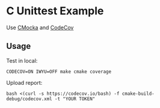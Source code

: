 # C Unittest Example

Use [CMocka](https://cmocka.org) and [CodeCov](https://about.codecov.io)

## Usage

Test in local:
```shell script
CODECOV=ON IWYU=OFF make cmake coverage
```

Upload report:
```shell script
bash <(curl -s https://codecov.io/bash) -f cmake-build-debug/codecov.xml -t "YOUR TOKEN"
```